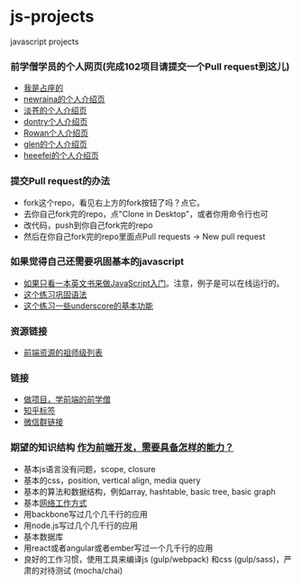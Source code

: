 # js-projects
javascript projects

### 前学僧学员的个人网页(完成102项目请提交一个Pull request到这儿)
- [我是占座的](http://baidu.com)
- [newraina的个人介绍页](http://about.newraina.com)
- [淡苍的个人介绍页](http://page.blackganglion.com)
- [dontry个人介绍页](http://dontry.github.io/js-projects)
- [Rowan个人介绍页](http://jingwang88.github.io/)
- [glen的个人介绍页](http://glenye.github.io)
- [heeefei的个人介绍页](http://heeefei.com)

### 提交Pull request的办法
- fork这个repo，看见右上方的fork按钮了吗？点它。
- 去你自己fork完的repo，点"Clone in Desktop"，或者你用命令行也可
- 改代码，push到你自己fork完的repo
- 然后在你自己fork完的repo里面点Pull requests -> New pull request

### 如果觉得自己还需要巩固基本的javascript
- [如果只看一本英文书来做JavaScript入门](http://eloquentjavascript.net/)。注意，例子是可以在线运行的。
- [这个练习巩固语法](https://github.com/qianxueseng-com/javascript-koans)
- [这个练习一些underscore的基本功能](https://github.com/qianxueseng-com/underbar)

### 资源链接
- [前端资源的祖师级列表](https://github.com/sindresorhus/awesome#front-end-development)

### 链接
- [做项目，学前端的前学僧](http://qianxueseng.com/)
- [知乎标签](http://www.zhihu.com/topic/20030239)
- [微信群链接](https://github.com/qianxueseng-com/js-projects/issues/1)

### 期望的知识结构 [作为前端开发，需要具备怎样的能力？](http://www.zhihu.com/question/37077425)

- 基本js语言没有问题，scope, closure
- 基本的css，position, vertical align, media query
- 基本的算法和数据结构，例如array, hashtable, basic tree, basic graph
- 基本[网络工作方式](https://github.com/alex/what-happens-when)
- 用backbone写过几个几千行的应用
- 用node.js写过几个几千行的应用
- 基本数据库
- 用react或者angular或者ember写过一个几千行的应用
- 良好的工作习惯，使用工具来编译js (gulp/webpack) 和css (gulp/sass)，严肃的对待测试 (mocha/chai)
